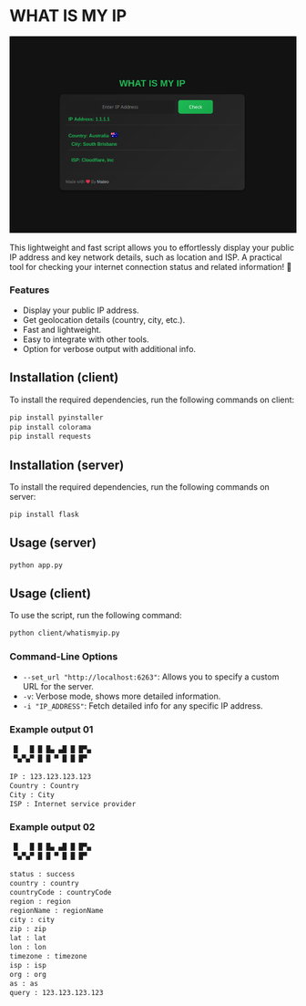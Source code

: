 # WHAT IS MY IP 

![web pic](.github/pic2(v3.1.0).png)

This lightweight and fast script allows you to effortlessly display your public IP address and key network details, such as location and ISP. A practical tool for checking your internet connection status and related information! 🚀




### Features
- Display your public IP address.
- Get geolocation details (country, city, etc.).
- Fast and lightweight.
- Easy to integrate with other tools.
- Option for verbose output with additional info.



## Installation (client)

To install the required dependencies, run the following commands on client:

```bash
pip install pyinstaller
pip install colorama
pip install requests
```


## Installation (server)

To install the required dependencies, run the following commands on server:

```bash
pip install flask
```



## Usage (server)
```bash
python app.py
```



## Usage (client)

To use the script, run the following command:

```bash
python client/whatismyip.py
```



### Command-Line Options
- `--set_url "http://localhost:6263"`: Allows you to specify a custom URL for the server.
- `-v`: Verbose mode, shows more detailed information.
- `-i "IP_ADDRESS"`: Fetch detailed info for any specific IP address.





### Example output 01 
```
 █   █ █ █▄ ▄█ █ █▀▄
 ▀▄▀▄▀ █ █ ▀ █ █ █▀ 

IP : 123.123.123.123
Country : Country
City : City
ISP : Internet service provider
```

### Example output 02
```
 █   █ █ █▄ ▄█ █ █▀▄
 ▀▄▀▄▀ █ █ ▀ █ █ █▀ 

status : success
country : country
countryCode : countryCode
region : region
regionName : regionName
city : city
zip : zip
lat : lat
lon : lon
timezone : timezone
isp : isp
org : org
as : as
query : 123.123.123.123
```

